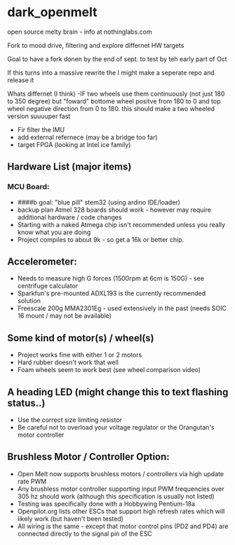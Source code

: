 # dark_openmelt
open source melty brain - info at nothinglabs.com

Fork to mood drive, filtering and explore differnet HW targets

Goal to have a fork donen by the end of sept. to test by teh early part of Oct

If this turns into a massive rewrite the I might make a seperate repo and release it 

Whats differnet (I think)
-IF two wheels use them continuously (not just 180 to 350 degree) but "foward" bottome wheel positve from 180 to 0 and top wheel negative direction from 0 to 180. this should make a two wheeled version suuuuper fast
- Fir filter the IMU
- add external refernece (may be a bridge too far)
- target FPGA (looking at Intel ice family) 


## Hardware List (major items)
### MCU Board:
- ####b goal: "blue pill" stem32 (using ardino IDE/loader) 
- backup plan Atmel 328 boards should work - however may require additional hardware / code changes
- Starting with a naked Atmega chip isn't recommended unless you really know what you are doing
- Project compiles to about 9k - so get a 16k or better chip.

## Accelerometer:
- Needs to measure high G forces (1500rpm at 6cm is 150G) - see centrifuge calculator
- Sparkfun's pre-mounted ADXL193 is the currently recommended solution
- Freescale 200g MMA2301Eg - used extensively in the past (needs SOIC 16 mount / may not be available)


## Some kind of motor(s) / wheel(s)
- Project works fine with either 1 or 2 motors
- Hard rubber doesn't work that well
- Foam wheels seem to work best (see wheel comparison video)

## A heading LED (might change this to text flashing status..)
- Use the correct size limiting resistor
- Be careful not to overload your voltage regulator or the Orangutan's motor controller

## Brushless Motor / Controller Option:
- Open Melt now supports brushless motors / controllers via high update rate PWM
- Any brushless motor controller supporting input PWM frequencies over 305 hz should work (although this specification is usually not listed)
- Testing was specifically done with a Hobbywing Pentium-18a
- Openpilot.org lists other ESCs that support high refresh rates which will likely work (but haven't been tested)
- All wiring is the same - except that motor control pins (PD2 and PD4) are connected directly to the signal pin of the ESC


